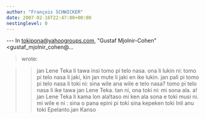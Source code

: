 ```yaml
---
author: "François SCHWICKER"
date: 2007-02-16T22:47:00+00:00
nestinglevel: 0
---
```

\---
 In [tokipona@yahoogroups.com](mailto://tokipona@yahoogroups.com), "Gustaf Mjolnir-Cohen"<gustaf\_mjolnir\_cohen@...
> wrote:

>> jan Lene Teka li tawa insi tomo pi telo nasa.
>> ona li lukin ni: tomo pi telo nasa li jaki, kin jan mute li jaki en ike
> lukin.
>> jan pali pi tomo pi telo nasa li toki ni: sina wile ana wile e telo
> nasa?
>> tomo pi telo nasa li ike tawa jan Lene Teka.
>> tan ni, ona toki ni: mi sona ala.
>> a! jan Lene Teka li kama lon ala!taso mi ken ala sona e toki musi ni. mi wile e ni : sina o pana epini pi toki sina kepeken toki Inli anu toki Epelanto.jan Kanso
>